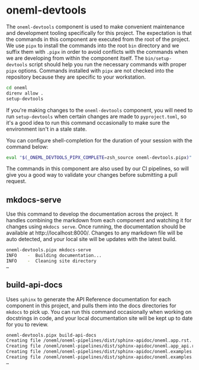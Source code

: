 # oneml-devtools

The `oneml-devtools` component is used to make convenient maintenance and development tooling
specifically for this project. The expectation is that the commands in this component are executed
from the root of the project. We use `pipx` to install the commands into the root `bin` directory
and we suffix them with `.pipx` in order to avoid conflicts with the commands when we are
developing from within the component itself. The `bin/setup-devtools` script should help you
run the necessary commands with proper `pipx` options. Commands installed with `pipx` are not
checked into the repository because they are specific to your workstation.

```bash
cd oneml
direnv allow .
setup-devtools
```

If you're making changes to the `oneml-devtools` component, you will need to run
`setup-devtools` when certain changes are made to `pyproject.toml`, so it's a good idea to run
this command occasionally to make sure the environment isn't in a stale state.

You can configure shell-completion for the duration of your session with the command below:

``` bash
eval "$(_ONEML_DEVTOOLS_PIPX_COMPLETE=zsh_source oneml-devtools.pipx)"
```

The commands in this component are also used by our CI pipelines, so will give you a good way
to validate your changes before submitting a pull request.

## mkdocs-serve

Use this command to develop the documentation across the project. It handles combining the markdown
from each component and watching it for changes using `mkdocs serve`. Once running, the
documentation should be available at http://localhost:8000/. Changes to any markdown file will be
auto detected, and your local site will be updates with the latest build.

```bash
oneml-devtools.pipx mkdocs-serve
INFO    -  Building documentation...
INFO    -  Cleaning site directory
…
```

## build-api-docs

Uses `sphinx` to generate the API Reference documentation for each component in this project,
and pulls them into the docs directories for `mkdocs` to pick up. You can run this command
occasionally when working on docstrings in code, and your local documentation site will be
kept up to date for you to review.

```bash
oneml-devtools.pipx build-api-docs
Creating file /oneml/oneml-pipelines/dist/sphinx-apidoc/oneml.app.rst.
Creating file /oneml/oneml-pipelines/dist/sphinx-apidoc/oneml.app_api.rst.
Creating file /oneml/oneml-pipelines/dist/sphinx-apidoc/oneml.examples.rst.
Creating file /oneml/oneml-pipelines/dist/sphinx-apidoc/oneml.examples.io2.rst.
…
```
